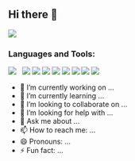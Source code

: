 ## Hi there 👋

<img src="https://github-readme-stats.vercel.app/api?username=UtkarshGoelUT&&show_icons=true&title_color=ffffff&icon_color=bb2acf&text_color=daf7dc&bg_color=151515" />

### Languages and Tools:
<img src="https://img.icons8.com/color/48/000000/c-plus-plus-logo.png"/> &nbsp; <img src="https://img.icons8.com/color/48/000000/c-programming.png"/>  <img src="https://img.icons8.com/color/48/000000/python.png"/>  <img src="https://img.icons8.com/plasticine/48/000000/react.png"/>  <img src="https://img.icons8.com/color/48/000000/html-5.png"/>  <img src="https://img.icons8.com/color/48/000000/css3.png"/>  <img src="https://img.icons8.com/color/48/000000/nodejs.png"/>  <img src="https://img.icons8.com/color/48/000000/firebase.png"/>  <img src="https://img.icons8.com/color/48/000000/mongodb.png"/>

- 🔭 I’m currently working on ...
- 🌱 I’m currently learning ...
- 👯 I’m looking to collaborate on ...
- 🤔 I’m looking for help with ...
- 💬 Ask me about ...
- 📫 How to reach me: ...
- 😄 Pronouns: ...
- ⚡ Fun fact: ...
